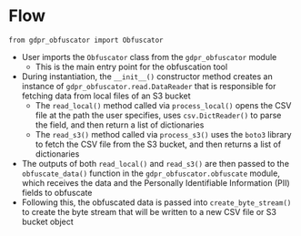# Flow

`from gdpr_obfuscator import Obfuscator`

- User imports the `Obfuscator` class from the `gdpr_obfuscator` module
    - This is the main entry point for the obfuscation tool
- During instantiation, the `__init__()` constructor method creates an instance
of `gdpr_obfuscator.read.DataReader` that is responsible for fetching data from
local files of an S3 bucket
    - The `read_local()` method called via `process_local()` opens the CSV file
    at the path the user specifies, uses `csv.DictReader()` to parse the field,
    and then return a list of dictionaries
    - The `read_s3()` method called via `process_s3()` uses the `boto3` library to
    fetch the CSV file from the S3 bucket, and then returns a list of
    dictionaries
- The outputs of both `read_local()` and `read_s3()` are then passed to the
`obfuscate_data()` function in the `gdpr_obfuscator.obfuscate` module, which
receives the data and the Personally Identifiable Information (PII) fields to
obfuscate
- Following this, the obfuscated data is passed into `create_byte_stream()` to
create the byte stream that will be written to a new CSV file or S3 bucket
object

